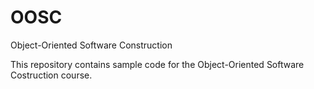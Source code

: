 # OOSC
Object-Oriented Software Construction

This repository contains sample code for the Object-Oriented Software Costruction course.
